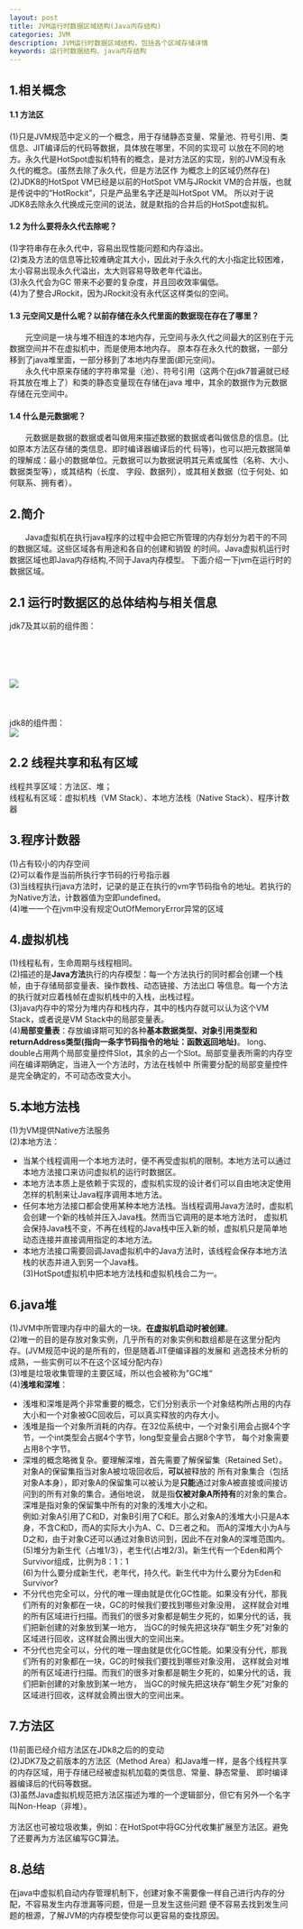 ```yaml
---
layout: post
title: JVM运行时数据区域结构(Java内存结构)
categories: JVM
description: JVM运行时数据区域结构，包括各个区域存储详情
keywords: 运行时数据结构、java内存结构
---
```

## 1.相关概念
#### 1.1 方法区
 (1)只是JVM规范中定义的一个概念，用于存储静态变量、常量池、符号引用、类信息、JIT编译后的代码等数据，具体放在哪里，不同的实现可
 以放在不同的地方。永久代是HotSpot虚拟机特有的概念，是对方法区的实现，别的JVM没有永久代的概念。(虽然去除了永久代，但是方法区作
 为概念上的区域仍然存在)  
 (2)JDK8的HotSpot VM已经是以前的HotSpot VM与JRockit VM的合并版，也就是传说中的“HotRockit”，只是产品里名字还是叫HotSpot VM。
 所以对于说JDK8去除永久代换成元空间的说法，就是默指的合并后的HotSpot虚拟机。 
#### 1.2 为什么要将永久代去除呢？ 
(1)字符串存在永久代中，容易出现性能问题和内存溢出。  
(2)类及方法的信息等比较难确定其大小，因此对于永久代的大小指定比较困难，太小容易出现永久代溢出，太大则容易导致老年代溢出。  
(3)永久代会为GC 带来不必要的复杂度，并且回收效率偏低。  
(4)为了整合JRockit，因为JRockit没有永代区这样类似的空间。  
#### 1.3 元空间又是什么呢？以前存储在永久代里面的数据现在存在了哪里？ 
&emsp;&emsp;元空间是一块与堆不相连的本地内存，元空间与永久代之间最大的区别在于元数据空间并不在虚拟机中，而是使用本地内存。
原本存在永久代的数据，一部分移到了java堆里面，一部分移到了本地内存里面(即元空间)。  
&emsp;&emsp;永久代中原来存储的字符串常量（池）、符号引用（这两个在jdk7普遍就已经将其放在堆上了）和类的静态变量现在存储在java
堆中，其余的数据作为元数据存储在元空间中。
#### 1.4 什么是元数据呢？ 
&emsp;&emsp;元数据是数据的数据或者叫做用来描述数据的数据或者叫做信息的信息。(比如原本方法区存储的类信息、即时编译器编译后的代
码等)，也可以把元数据简单的理解成：最小的数据单位。元数据可以为数据说明其元素或属性（名称、大小、数据类型等），或其结构（长度、
字段、数据列），或其相关数据（位于何处、如何联系、拥有者）。 

## 2.简介
&emsp;&emsp;Java虚拟机在执行java程序的过程中会把它所管理的内存划分为若干的不同的数据区域。这些区域各有用途和各自的创建和销毁
的时间。Java虚拟机运行时数据区域也即Java内存结构,不同于Java内存模型。
下面介绍一下jvm在运行时的数据区域。   
## 2.1 运行时数据区的总体结构与相关信息
jdk7及其以前的组件图：  
<br/>
<br/>
<br/>
<br/>
<br/>
![](/images/posts/JVM/JVM运行时数据区域结构图(Java内存结构)—JDK7.jpg)  
<br/>
<br/>
<br/>
jdk8的组件图：  
![](/images/posts/JVM/JVM运行时数据区域结构图(Java内存结构)—JDK8.png)  
## 2.2 线程共享和私有区域
线程共享区域：方法区、堆；  
线程私有区域：虚拟机栈（VM Stack）、本地方法栈（Native Stack）、程序计数器
## 3.程序计数器
(1)占有较小的内存空间  
(2)可以看作是当前所执行字节码的行号指示器  
(3)当线程执行java方法时，记录的是正在执行的vm字节码指令的地址。若执行的为Native方法，计数器值为空即undefined。  
(4)唯一一个在jvm中没有规定OutOfMemoryError异常的区域  
## 4.虚拟机栈
(1)线程私有，生命周期与线程相同。  
(2)描述的是**Java方法**执行的内存模型：每一个方法执行的同时都会创建一个栈帧，由于存储局部变量表、操作数栈、动态链接、方法出口
等信息。每一个方法的执行就对应着栈帧在虚拟机栈中的入栈，出栈过程。  
(3)java内存中的常分为堆内存和栈内存，其中的栈内存就可以认为这个VM Stack，或者说是VM Stack中的局部变量表。  
(4)**局部变量表**：存放编译期可知的各种**基本数据类型、对象引用类型和returnAddress类型(指向一条字节码指令的地址：函数返回地址)**。
long、double占用两个局部变量控件Slot，其余的占一个Slot。局部变量表所需的内存空间在编译期确定，当进入一个方法时，方法在栈帧中
所需要分配的局部变量控件是完全确定的，不可动态改变大小。
## 5.本地方法栈
(1)为VM提供Native方法服务  
(2)本地方法：  
- 当某个线程调用一个本地方法时，便不再受虚拟机的限制。本地方法可以通过本地方法接口来访问虚拟机的运行时数据区。  
- 本地方法本质上是依赖于实现的，虚拟机实现的设计者们可以自由地决定使用怎样的机制来让Java程序调用本地方法。  
- 任何本地方法接口都会使用某种本地方法栈。当线程调用Java方法时，虚拟机会创建一个新的栈帧并压入Java栈。然而当它调用的是本地方法时，
虚拟机会保持Java栈不变，不再在线程的Java栈中压入新的帧，虚拟机只是简单地动态连接并直接调用指定的本地方法。
- 本地方法接口需要回调Java虚拟机中的Java方法时，该线程会保存本地方法栈的状态并进入到另一个Java栈。  
(3)HotSpot虚拟机中把本地方法栈和虚拟机栈合二为一。
## 6.java堆
(1)JVM中所管理内存中的最大的一块。**在虚拟机启动时被创建**。  
(2)唯一的目的是存放对象实例，几乎所有的对象实例和数组都是在这里分配内存。(JVM规范中说的是所有的，但是随着JIT便编译器的发展和
逃逸技术分析的成熟，一些实例可以不在这个区域分配内存）  
(3)堆是垃圾收集管理的主要区域，所以也会被称为”GC堆“  
(4)**浅堆和深堆**：  
- 浅堆和深堆是两个非常重要的概念，它们分别表示一个对象结构所占用的内存大小和一个对象被GC回收后，可以真实释放的内存大小。  
- 浅堆是指一个对象所消耗的内存。在32位系统中，一个对象引用会占据4个字节，一个int类型会占据4个字节，long型变量会占据8个字节，
每个对象需要占用8个字节。  
- 深堆的概念略微复杂。要理解深堆，首先需要了解保留集（Retained Set）。对象A的保留集指当对象A被垃圾回收后，**可以**被释放的
所有对象集合（包括对象A本身），即对象A的保留集可以被认为是**只能**通过对象A被直接或间接访问到的所有对象的集合。通俗地说，
就是指**仅被对象A所持有**的对象的集合。深堆是指对象的保留集中所有的对象的浅堆大小之和。  
例如:对象A引用了C和D，对象B引用了C和E。那么对象A的浅堆大小只是A本身，不含C和D，而A的实际大小为A、C、D三者之和。
而A的深堆大小为A与D之和，由于对象C还可以通过对象B访问到，因此不在对象A的深堆范围内。  
(5)堆分为新生代（占堆1/3），老生代(占堆2/3)。新生代有一个Eden和两个Survivor组成，比例为8：1：1  
(6)为什么要分成新生代，老年代，持久代。新生代中为什么要分为Eden和Survivor?  
- 不分代也完全可以，分代的唯一理由就是优化GC性能。如果没有分代，那我们所有的对象都在一块，GC的时候我们要找到哪些对象没用，
这样就会对堆的所有区域进行扫描。而我们的很多对象都是朝生夕死的，如果分代的话，我们把新创建的对象放到某一地方，
当GC的时候先把这块存“朝生夕死”对象的区域进行回收，这样就会腾出很大的空间出来。  
- 不分代也完全可以，分代的唯一理由就是优化GC性能。如果没有分代，那我们所有的对象都在一块，GC的时候我们要找到哪些对象没用，
这样就会对堆的所有区域进行扫描。而我们的很多对象都是朝生夕死的，如果分代的话，我们把新创建的对象放到某一地方，
当GC的时候先把这块存“朝生夕死”对象的区域进行回收，这样就会腾出很大的空间出来。

## 7.方法区
(1)前面已经介绍方法区在JDk8之后的的变动  
(2)JDK7及之前版本的方法区（Method Area）和Java堆一样，是各个线程共享的内存区域，用于存储已经被虚拟机加载的类信息、常量、静态常量、
即时编译器编译后的代码等数据。  
(3)虽然Java虚拟机规范把方法区描述为堆的一个逻辑部分，但它有另外一个名字叫Non-Heap（非堆）。  
<br>
方法区也可被垃圾收集，例如：在HotSpot中将GC分代收集扩展至方法区。避免了还要再为方法区编写GC算法。
## 8.总结
在java中虚拟机自动内存管理机制下，创建对象不需要像一样自己进行内存的分配，不容易发生内存泄漏等问题，但是一旦发生这些问题
便不容易去找到发生问题的根源，了解JVM的内存模型使你可以更容易的查找原因。